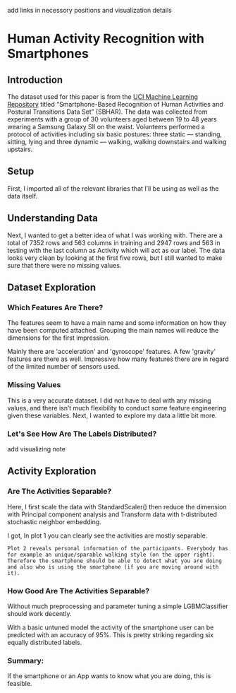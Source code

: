 add links in necessory positions and visualization details
# Human Activity Recognition with Smartphones

## Introduction

The dataset used for this paper is from the [UCI Machine Learning Repository](https://archive.ics.uci.edu/ml/datasets/Human+Activity+Recognition+Using+Smartphones) titled “Smartphone-Based Recognition of Human Activities and Postural Transitions Data Set” (SBHAR). The data was collected from experiments with a group of 30 volunteers aged between 19 to 48 years wearing a Samsung Galaxy SII on the waist. Volunteers performed a protocol of activities including six basic postures: three static — standing, sitting, lying and three dynamic — walking, walking downstairs and walking upstairs. 


## Setup
First, I imported all of the relevant libraries that I’ll be using as well as the data itself.

## Understanding Data
Next, I wanted to get a better idea of what I was working with.
There are a total of 7352 rows and 563 columns in training and 2947 rows and 563 in testing with the last column as Activity which will act as our label. The data looks very clean by looking at the first five rows, but I still wanted to make sure that there were no missing values.

## Dataset Exploration
### Which Features Are There?
The features seem to have a main name and some information on how they have been computed attached. Grouping the main names will reduce the dimensions for the first impression.

Mainly there are 'acceleration' and 'gyroscope' features. A few 'gravity' features are there as well. Impressive how many features there are in regard of the limited number of sensors used.

### Missing Values
This is a very accurate dataset. I did not have to deal with any missing values, and there isn’t much flexibility to conduct some feature engineering given these variables. Next, I wanted to explore my data a little bit more.

### Let's See How Are The Labels Distributed?

add visualizing note

## Activity Exploration
### Are The Activities Separable?
Here, I first scale the data with StandardScaler() then reduce the dimension with Principal component analysis and Transform data with t-distributed stochastic neighbor embedding.

I got,
	In plot 1 you can clearly see the activities are mostly separable.
	
	Plot 2 reveals personal information of the participants. Everybody has for example an unique/sparable walking style (on the upper right). Therefore the smartphone should be able to detect what you are doing and also who is using the smartphone (if you are moving around with it).

### How Good Are The Activities Separable?
Without much preprocessing and parameter tuning a simple LGBMClassifier should work decently.

With a basic untuned model the activity of the smartphone user can be predicted with an accuracy of 95%.
This is pretty striking regarding six equally distributed labels.


### Summary:
If the smartphone or an App wants to know what you are doing, this is feasible.